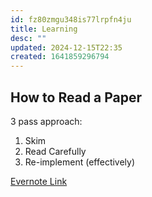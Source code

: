 ```yaml
---
id: fz80zmgu348is77lrpfn4ju
title: Learning
desc: ""
updated: 2024-12-15T22:35
created: 1641859296794
---
```

## How to Read a Paper

3 pass approach:

1. Skim
2. Read Carefully
3. Re-implement (effectively)

[Evernote Link](https://www.evernote.com/shard/s101/nl/11122041/e863c6af-c733-42b5-a676-b45d1edeb724?title=How%20to%20read%20a%20paper)


